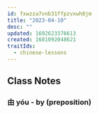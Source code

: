 ```yaml
---
id: fxwzza7vnb31ffpzvxwh8jm
title: "2023-04-10"
desc: ""
updated: 1692623376613
created: 1681092048621
traitIds:
  - chinese-lessons
---
```


## Class Notes

### 由 yóu - by (preposition)
